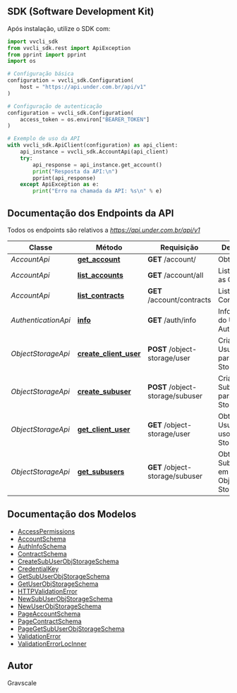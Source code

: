 
## SDK (Software Development Kit)

Após instalação, utilize o SDK com:

```python
import vvcli_sdk
from vvcli_sdk.rest import ApiException
from pprint import pprint
import os

# Configuração básica
configuration = vvcli_sdk.Configuration(
    host = "https://api.under.com.br/api/v1"
)

# Configuração de autenticação
configuration = vvcli_sdk.Configuration(
    access_token = os.environ["BEARER_TOKEN"]
)

# Exemplo de uso da API
with vvcli_sdk.ApiClient(configuration) as api_client:
    api_instance = vvcli_sdk.AccountApi(api_client)
    try:
        api_response = api_instance.get_account()
        print("Resposta da API:\n")
        pprint(api_response)
    except ApiException as e:
        print("Erro na chamada da API: %s\n" % e)
```

## Documentação dos Endpoints da API

Todos os endpoints são relativos a *https://api.under.com.br/api/v1*

Classe | Método | Requisição | Descrição
------------ | ------------- | ------------- | -------------
*AccountApi* | [**get_account**](docs/AccountApi.md#get_account) | **GET** /account/ | Obter Conta
*AccountApi* | [**list_accounts**](docs/AccountApi.md#list_accounts) | **GET** /account/all | Listar Todas as Contas
*AccountApi* | [**list_contracts**](docs/AccountApi.md#list_contracts) | **GET** /account/contracts | Listar Contratos
*AuthenticationApi* | [**info**](docs/AuthenticationApi.md#info) | **GET** /auth/info | Informações do Usuário Autenticado
*ObjectStorageApi* | [**create_client_user**](docs/ObjectStorageApi.md#create_client_user) | **POST** /object-storage/user | Criar Usuário para Object Storage
*ObjectStorageApi* | [**create_subuser**](docs/ObjectStorageApi.md#create_subuser) | **POST** /object-storage/subuser | Criar Subusuário para Object Storage
*ObjectStorageApi* | [**get_client_user**](docs/ObjectStorageApi.md#get_client_user) | **GET** /object-storage/user | Obter Usuário em uso Object Storage
*ObjectStorageApi* | [**get_subusers**](docs/ObjectStorageApi.md#get_subusers) | **GET** /object-storage/subuser | Obter Subusuários em uso Object Storage

## Documentação dos Modelos

- [AccessPermissions](docs/AccessPermissions.md)
- [AccountSchema](docs/AccountSchema.md)
- [AuthInfoSchema](docs/AuthInfoSchema.md)
- [ContractSchema](docs/ContractSchema.md)
- [CreateSubUserObjStorageSchema](docs/CreateSubUserObjStorageSchema.md)
- [CredentialKey](docs/CredentialKey.md)
- [GetSubUserObjStorageSchema](docs/GetSubUserObjStorageSchema.md)
- [GetUserObjStorageSchema](docs/GetUserObjStorageSchema.md)
- [HTTPValidationError](docs/HTTPValidationError.md)
- [NewSubUserObjStorageSchema](docs/NewSubUserObjStorageSchema.md)
- [NewUserObjStorageSchema](docs/NewUserObjStorageSchema.md)
- [PageAccountSchema](docs/PageAccountSchema.md)
- [PageContractSchema](docs/PageContractSchema.md)
- [PageGetSubUserObjStorageSchema](docs/PageGetSubUserObjStorageSchema.md)
- [ValidationError](docs/ValidationError.md)
- [ValidationErrorLocInner](docs/ValidationErrorLocInner.md)

## Autor
Gravscale